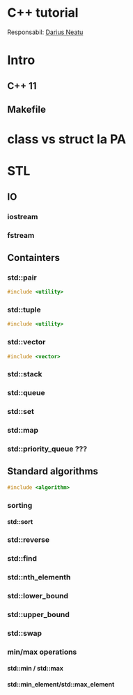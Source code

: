 # C++ tutorial
Responsabil: [Darius Neatu](neatudarius@gmail.com)

# Intro
## C++ 11

## Makefile

# class vs struct la PA
 
# STL

## IO
### iostream

### fstream

## Containters
### std::pair
``` cpp
#include <utility>
```

### std::tuple
``` cpp
#include <utility>
```
### std::vector
``` cpp
#include <vector>
```

### std::stack
### std::queue
### std::set
### std::map
### std::priority_queue ???

## Standard algorithms
``` cpp
#include <algorithm>
```

### sorting
#### std::sort

### std::reverse
### std::find
### std::nth_elementh
### std::lower_bound
### std::upper_bound
### std::swap
### min/max operations
#### std::min / std::max
#### std::min_element/std::max_element

<!--stackedit_data:
eyJoaXN0b3J5IjpbLTEzNTI2Mjc1MDVdfQ==
-->